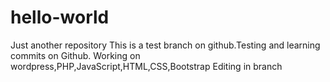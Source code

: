 # hello-world
Just another repository
This is a test branch on github.Testing and learning commits on Github.
Working on wordpress,PHP,JavaScript,HTML,CSS,Bootstrap
Editing in branch


